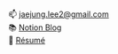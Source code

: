 📫 <a href="mailto:jaejung.lee2@gmail.com">jaejung.lee2@gmail.com</a>
<br>
📚 <a href="https://jaejung.notion.site/Jaejung-Scene-s-Blog-Mind-map-6c6bef1b9e0441e79098df80e1687bf1?pvs=4">Notion Blog</a>  
📝 <a href="https://docs.google.com/document/d/1qglZ8UFOTVsmTtlQVdgVsQSWvaXfA5kpx77LWGAOkNw/edit?usp=sharing">Résumé</a> 
